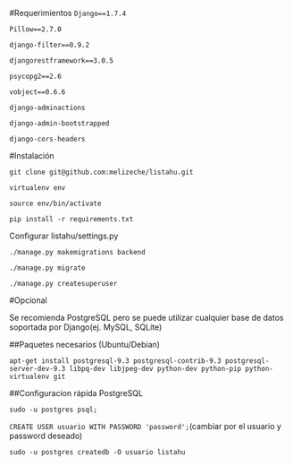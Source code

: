 #Requerimientos
`Django==1.7.4`

`Pillow==2.7.0`

`django-filter==0.9.2`

`djangorestframework==3.0.5`

`psycopg2==2.6`

`vobject==0.6.6`

`django-adminactions`

`django-admin-bootstrapped`

`django-cors-headers`

#Instalación

`git clone git@github.com:melizeche/listahu.git`

`virtualenv env`

`source env/bin/activate `

`pip install -r requirements.txt`

Configurar listahu/settings.py

`./manage.py makemigrations backend`

`./manage.py migrate`

`./manage.py createsuperuser`

#Opcional

Se recomienda PostgreSQL pero se puede utilizar cualquier base de datos soportada por Django(ej. MySQL, SQLite) 

##Paquetes necesarios (Ubuntu/Debian)

`apt-get install postgresql-9.3 postgresql-contrib-9.3 postgresql-server-dev-9.3 libpq-dev libjpeg-dev python-dev python-pip python-virtualenv git`

##Configuracion rápida PostgreSQL

`sudo -u postgres psql;`

`CREATE USER usuario WITH PASSWORD 'password';`(cambiar por el usuario y password deseado)

`sudo -u postgres createdb -O usuario listahu`